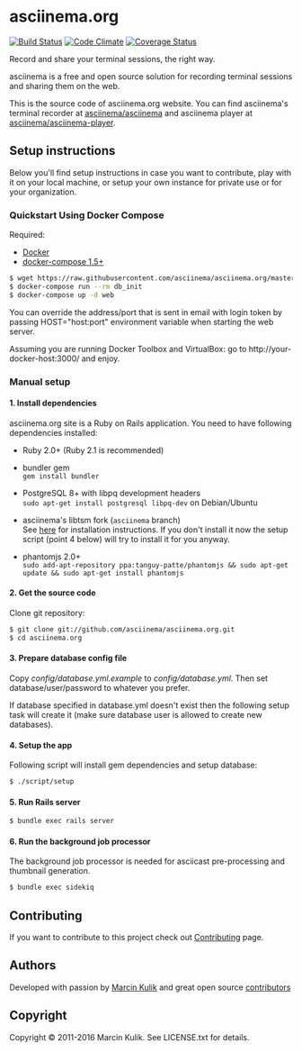 # asciinema.org

[![Build Status](https://travis-ci.org/asciinema/asciinema.org.svg?branch=master)](https://travis-ci.org/asciinema/asciinema.org)
[![Code Climate](https://codeclimate.com/github/asciinema/asciinema.org/badges/gpa.svg)](https://codeclimate.com/github/asciinema/asciinema.org)
[![Coverage Status](https://coveralls.io/repos/asciinema/asciinema.org/badge.svg)](https://coveralls.io/r/asciinema/asciinema.org)

Record and share your terminal sessions, the right way.

asciinema is a free and open source solution for recording terminal sessions
and sharing them on the web.

This is the source code of asciinema.org website. You can find asciinema's
terminal recorder at
[asciinema/asciinema](https://github.com/asciinema/asciinema) and asciinema
player at
[asciinema/asciinema-player](https://github.com/asciinema/asciinema-player).

## Setup instructions

Below you'll find setup instructions in case you want to contribute, play with
it on your local machine, or setup your own instance for private use or for
your organization.

### Quickstart Using Docker Compose

Required:

- [Docker](https://docs.docker.com/engine/getstarted/step_one/#step-1-get-docker)
- [docker-compose 1.5+](https://docs.docker.com/compose/install/)

```bash
$ wget https://raw.githubusercontent.com/asciinema/asciinema.org/master/docker-compose.yml
$ docker-compose run --rm db_init
$ docker-compose up -d web

```

You can override the address/port that is sent in email with login token by passing HOST="host:port" environment variable when starting the web server.

Assuming you are running Docker Toolbox and VirtualBox: go to http://your-docker-host:3000/ and enjoy.

### Manual setup

#### 1. Install dependencies

asciinema.org site is a Ruby on Rails application. You need to have following
dependencies installed:

* Ruby 2.0+ (Ruby 2.1 is recommended)

* bundler gem  
  `gem install bundler`

* PostgreSQL 8+ with libpq development headers  
  `sudo apt-get install postgresql libpq-dev` on Debian/Ubuntu

* asciinema's libtsm fork (`asciinema` branch)  
  See [here](https://github.com/asciinema/libtsm/blob/asciinema/README) for installation instructions.
  If you don't install it now the setup script (point 4 below) will try to
  install it for you anyway.

* phantomjs 2.0+  
  `sudo add-apt-repository ppa:tanguy-patte/phantomjs && sudo apt-get update && sudo apt-get install phantomjs`

#### 2. Get the source code

Clone git repository:

```bash
$ git clone git://github.com/asciinema/asciinema.org.git
$ cd asciinema.org
```

#### 3. Prepare database config file

Copy *config/database.yml.example* to *config/database.yml*. Then set
database/user/password to whatever you prefer.

If database specified in database.yml doesn't exist then the following setup
task will create it (make sure database user is allowed to create new
databases).

#### 4. Setup the app

Following script will install gem dependencies and setup database:

```bash
$ ./script/setup
```

#### 5. Run Rails server

```bash
$ bundle exec rails server
```

#### 6. Run the background job processor

The background job processor is needed for asciicast pre-processing and
thumbnail generation.

```bash
$ bundle exec sidekiq
```

## Contributing

If you want to contribute to this project check out
[Contributing](http://asciinema.org/contributing) page.

## Authors

Developed with passion by [Marcin Kulik](http://ku1ik.com) and great open
source [contributors](https://github.com/asciinema/asciinema.org/contributors)

## Copyright

Copyright &copy; 2011-2016 Marcin Kulik. See LICENSE.txt for details.
